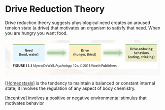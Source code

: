# Drive Reduction Theory

Drive reduction theory suggests physiological need creates an aroused tension state (a drive) that motivates an organism to satisfy that need. When you are hungry you want food.

![](assets/images/drive-reduction-theory.png)

[[Homeostasis]] is the tendency to maintain a balanced or constant internal state; it involves the regulation of any aspect of body chemistry.

[[Incentive]] involves a positive or negative environmental stimulus that motivates behavior

[//begin]: # "Autogenerated link references for markdown compatibility"
[Homeostasis]: homeostasis "Homeostasis"
[Incentive]: incentive "Incentive"
[//end]: # "Autogenerated link references"
